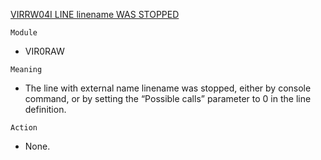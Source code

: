 [VIRRW04I LINE linename WAS STOPPED](https://virtel.readthedocs.io/en/latest/manuals/virtel/Virtel459MG/messages.html?highlight=VIRRW04I#VIRRW04I)

`Module`
- VIR0RAW

`Meaning`
- The line with external name linename was stopped, either by console command, or by setting the “Possible calls” parameter to 0 in the line definition.

`Action`
- None.
